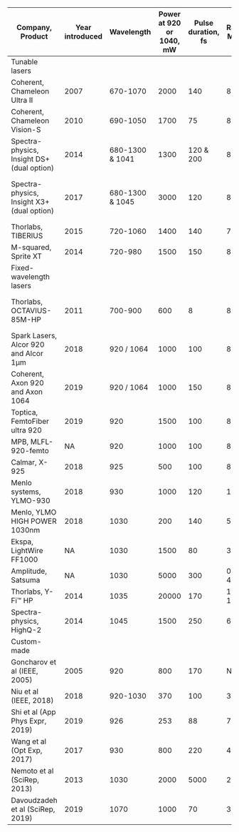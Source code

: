 | Company, Product                           | Year introduced | Wavelength      | Power at 920 or 1040, mW | Pulse duration, fs | Rate, MHz | GDD, fs^2       | Beam diameter, mm | Link                                                                                                                       | Comment                          |
|--------------------------------------------|-----------------|-----------------|--------------------------|--------------------|-----------|-----------------|-------------------|----------------------------------------------------------------------------------------------------------------------------|----------------------------------|
| Tunable lasers                             |                 |                 |                          |                    |           |                 |                   |                                                                                                                            |                                  |
| Coherent, Chameleon Ultra II               | 2007            | 670-1070        | 2000                     | 140                | 80        | NA              | 1.20              | https://www.coherent.com/assets/pdf/ChameleonUltra_DS_160216_F.pdf                                                         |                                  |
| Coherent, Chameleon Vision-S               | 2010            | 690-1050        | 1700                     | 75                 | 80        | -12000...0      | 1.20              | https://www.coherent.com/lasers/laser/chameleon-vision-family                                                              |                                  |
| Spectra-physics, Insight DS+ (dual option) | 2014            | 680-1300 & 1041 | 1300                     | 120 & 200          | 80        | -25000...0      | 1.10              | https://loci.wisc.edu/sites/default/files/2017-04/90044047_C_InSight%2C%20User%2C%20Manual.pdf                             |                                  |
| Spectra-physics, Insight X3+ (dual option) | 2017            | 680-1300 & 1045 | 3000                     | 120                | 80        | -17000...0      | 1.10              | https://www.spectra-physics.com/products/ultrafast-lasers/insight-x3                                                       | Dual output: 1045nm + 680-1300nm |
| Thorlabs, TIBERIUS                         | 2015            | 720-1060        | 1400                     | 140                | 77        | NA              | 1.5               | https://www.thorlabs.com/newgrouppage9.cfm?objectgroup_ID=8323                                                             |                                  |
| M-squared, Sprite XT                       | 2014            | 720-980         | 1500                     | 150                | 80        | NA              | 1.2               | https://www.m2lasers.com/sprite-xt-details.html?file=Sprite%20XT-datasheet.pdf                                             |                                  |
| Fixed-wavelength lasers                    |                 |                 |                          |                    |           |                 |                   |                                                                                                                            |                                  |
| Thorlabs, OCTAVIUS-85M-HP                  | 2011            | 700-900         | 600                      | 8                  | 85        | NA              | 0.75              | https://www.thorlabs.com/newgrouppage9.cfm?objectgroup_id=3163                                                             | Broadband source, not tunable    |
| Spark Lasers, Alcor 920 and Alcor 1µm      | 2018            | 920 / 1064      | 1000                     | 100                | 80        | -90000...0      | 1.00              | https://spark-lasers.com/wp-content/uploads/2020/01/All-ALCOR-series.pdf                                                   |                                  |
| Coherent, Axon 920 and Axon 1064           | 2019            | 920 / 1064      | 1000                     | 150                | 80        | -30000...0      | 1.20              | https://www.coherent.com/assets/pdf/COHR_Axon_DS_0120_1.pdf                                                                |                                  |
| Toptica, FemtoFiber ultra 920              | 2019            | 920             | 1500                     | 100                | 80        | NA              | 1.00              | https://www.toptica.com/fileadmin/Editors_English/11_brochures_datasheets/02_datasheets/toptica_BR_FemtoFiber_ultra920.pdf |                                  |
| MPB, MLFL-920-femto                        | NA              | 920             | 1000                     | 100                | 80        | NA              | 1.00              | https://mpbcommunications.com/en/site/products/fiber_laser/pulsed/femtosecond-mlfl/index.html                              |                                  |
| Calmar, X-925                              | 2018            | 925             | 500                      | 100                | 80        | NA              | 1.10              | https://www.calmarlaser.com/products/fiber_laser/carmel.php                                                                |                                  |
| Menlo systems, YLMO-930                    | 2018            | 930             | 1000                     | 120                | 100       | -60000...0      | 2.00              | https://www.menlosystems.com/assets/datasheets/Femtosecond_Fiber_Lasers/MENLO_YLMO-930-D-EN_2019-05-29_3w.pdf              |                                  |
| Menlo, YLMO HIGH POWER 1030nm              | 2018            | 1030            | 200                      | 140                | 50        | NA              | ND                | https://www.menlosystems.com/products/femtosecond-lasers-and-amplifiers/ylmo/                                              |                                  |
| Ekspa, LightWire FF1000                    | NA              | 1030            | 1500                     | 80                 | 30        | NA              | 2.00              | https://www.solidstatelasersource.com/solid-state-and-fiber-lasers/Fiber-Laser-Femtosecond-Laser-1030nm-2W-Ekspla          |                                  |
| Amplitude, Satsuma                         | NA              | 1030            | 5000                     | 300                | 0.6-40    | NA              | NA                | https://amplitude-laser.com/produit/satsuma/                                                                               |                                  |
| Thorlabs, Y-Fi™ HP                         | 2014            | 1035            | 20000                    | 170                | 1-10      | -10000...+10000 | NA                | https://www.thorlabs.com/newgrouppage9.cfm?objectgroup_id=13307                                                            |                                  |
| Spectra-physics, HighQ-2                   | 2014            | 1045            | 1500                     | 250                | 63        | NA              | 0.80              | https://www.spectra-physics.com/products/ultrafast-lasers/highq-2                                                          |                                  |
| Custom-made                                |                 |                 |                          |                    |           |                 |                   |                                                                                                                            |                                  |
| Goncharov et al (IEEE, 2005)               | 2005            | 920             | 800                      | 170                | NA        | NA              | NA                | https://ieeexplore.ieee.org/document/1573005                                                                               |                                  |
| Niu et al (IEEE, 2018)                     | 2018            | 920-1030        | 370                      | 100                | 37        | NA              | NA                | https://ieeexplore.ieee.org/document/8413140                                                                               |                                  |
| Shi et al (App Phys Expr, 2019)            | 2019            | 926             | 253                      | 88                 | 78        | NA              | NA                | https://iopscience.iop.org/article/10.7567/1882-0786/aafe8a                                                                |                                  |
| Wang et al (Opt Exp, 2017)                 | 2017            | 930             | 800                      | 220                | 46        | NA              | NA                | https://www.osapublishing.org/viewmedia.cfm?uri=oe-25-19-22704&seq=0                                                       |                                  |
| Nemoto et al (SciRep, 2013)                | 2013            | 1030            | 2000                     | 5000               | 20        | NA              | NA                | https://www.nature.com/articles/srep01014?origin=ppub                                                                      |                                  |
| Davoudzadeh et al (SciRep, 2019)           | 2019            | 1070            | 1000                     | 70                 | 31        | NA              | NA                | https://www.nature.com/articles/s41598-019-40871-5                                                                         |                                  |
